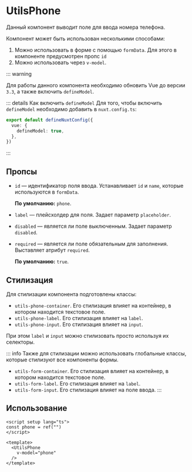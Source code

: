 # UtilsPhone

Данный компонент выводит поле для ввода номера телефона.

Компонент может быть использован несколькими способами:

1. Можно использовать в форме с помощью `formData`. Для этого в компоненте предусмотрен пропс `id`
1. Можно использовать через `v-model`.

::: warning

Для работы данного компонента необходимо обновить Vue до версии `3.3`, а также включить `defineModel`.

::: details Как включить `defineModel`
Для того, чтобы включить `defineModel` необходимо добавить в `nuxt.config.ts`:

```ts
export default defineNuxtConfig({
  vue: {
    defineModel: true,
  },
})
```

:::

## Пропсы

- `id` — идентификатор поля ввода. Устанавливает `id` и `name`, которые используются в `formData`.

  **По умолчанию:** `phone`.

- `label` — плейсхолдер для поля. Задает параметр `placeholder`.

- `disabled` — является ли поле выключенным. Задает параметр `disabled`.

- `required` — является ли поле обязательным для заполнения. Выставляет атрибут `required`.

  **По умолчанию:** `true`.

## Стилизация

Для стилизации компонента подготовлены классы:

- `utils-phone-container`. Его стилизация влияет на контейнер, в котором находится текстовое поле.
- `utils-phone-label`. Его стилизация влияет на `label`.
- `utils-phone-input`. Его стилизация влияет на `input`.

При этом `label` и `input` можно стилизовать просто используя их селекторы.

::: info
Также для стилизации можно использовать глобальные классы, которые стилизуют все компоненты формы.

- `utils-form-container`. Его стилизация влияет на контейнер, в котором находится текстовое поле.
- `utils-form-label`. Его стилизация влияет на `label`.
- `utils-form-input`. Его стилизация влияет на поле ввода.
:::

## Использование

```vue
<script setup lang="ts">
const phone = ref("")
</script>

<template>
  <UtilsPhone
    v-model="phone"
  />
</template>
```
